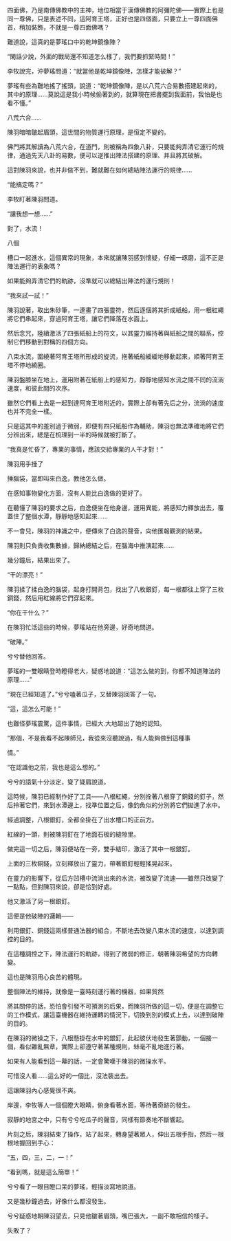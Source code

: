 四面佛，乃是南傳佛教中的主神，地位相當于漢傳佛教的阿彌陀佛——實際上也是同一尊佛，只是表述不同，這阿育王塔，正好也是四個面，只要立上一尊四面佛首，稍加裝飾，不就是一尊四面佛嗎？

難道說，這真的是夢瑤口中的乾坤鏡像陣？

“閑話少說，外面的戰局還不知道怎么樣了，我們要抓緊時間！”

李牧說完，沖夢瑤問道：“就當他是乾坤鏡像陣，怎樣才能破解？”

夢瑤有些為難地搖了搖頭，說道：“乾坤鏡像陣，是以八荒六合易數搭建起來的，其中的原理……莫說這是我小時候偷著到的，就算現在把書擺到我面前，我怕是也看不懂。”

八荒六合……

陳羽暗暗皺起眉頭，這世間的物質運行原理，是恒定不變的。

佛門將其解讀為八荒六合，在道門，則被稱為四象八卦，只要能夠弄清它運行的規律，通過先天八卦的易數，便可以逆推出陣法搭建的原理、并且將其破解。

這對陳羽來說，也并非做不到，難就難在如何總結陣法運行的規律……

“能搞定嗎？”

李牧盯著陳羽問道。

“讓我想一想……”

對了，水流！

八個

槽口一起進水，這個異常的現象，本來就讓陳羽感到懷疑，仔細一琢磨，這不正是陣法運行的表象嗎？

如果能夠弄清它們的軌跡，沒準就可以總結出陣法的運行規則！

“我來試一試！”

陳羽說著，取出朱砂筆，一連畫了四張靈符，然后逐個將其折成紙船，用一根紅繩將它們串起來，穿過阿育王塔，讓它們降落在水面上。

然后念咒，陸續激活了四張紙船上的符文，以其靈力維持著與紙船之間的聯系，控制它們移動到對稱的四個方向。

八束水流，圍繞著阿育王塔所形成的旋流，拖著紙船緩緩地移動起來，順著阿育王塔不停地繞圈。

陳羽盤膝坐在地上，運用附著在紙船上的感知力，靜靜地感知水流之間不同的流淌速度，和彼此間的次序。

雖然它們看上去是一起到達阿育王塔附近的，實際上卻有著先后之分，流淌的速度也并不完全一樣。

只是這其中的差別過于微弱，即便有四只紙船作為輔助，陳羽也無法準確地將它們分辨出來，總是在梳理到一半的時候就被打斷了。

“我真是忙昏了，專業的事情，應該交給專業的人干才對！”

陳羽用手捶了

捶腦袋，當即叫來白逸，教他怎么做。

在感知事物變化方面，沒有人能比白逸做的更好了。

在聽懂了陳羽的要求之后，白逸便坐在他身邊，運用異能，將感知力釋放出去，覆蓋住了整個水潭，靜靜地感知起來……

不一會兒，陳羽的神識之中，便傳來了白逸的聲音，向他匯報觀測的結果。

陳羽則只負責收集數據，歸納總結之后，在腦海中推演起來……

幾分鐘后，結果出來了。

“干的漂亮！”

陳羽揉了揉白逸的腦袋，起身打開背包，找出了八枚銀釘，每一根都往上穿了三枚銅錢，然后用紅線將它們穿起來。

“你在干什么？”

在陳羽忙活這些的時候，夢瑤站在他旁邊，好奇地問道。

“破陣。”

兮兮替他回答。

夢瑤的一雙眼睛登時瞪得老大，疑惑地說道：“這怎么做的到，你都不知道陣法的原理……”

“現在已經知道了。”兮兮嗑著瓜子，又替陳羽回答了一句。

“這，這怎么可能！”

也難怪夢瑤震驚，這件事情，已經大.大地超出了她的認知。

“那個，不是我看不起陳師兄，我從來沒聽說過，有人能夠做到這種事

情。”

“在認識他之前，我也是這么想的。”

兮兮的語氣十分淡定，聳了聳肩說道。

這時候，陳羽已經制作好了工具——八根紅繩，分別拴著八根穿了銅錢的釘子，然后拎著它們，來到水潭邊上，找準位置之后，像釣魚似的分別將它們拋進了水中。

經過調整，八根銀釘，全都全掛在了出水槽口的正前方。

紅線的一頭，則被陳羽釘在了地面石板的縫隙里。

做完這一切之后，陳羽便站在一旁，雙手結印，激活了其中一根銀釘。

上面的三枚銅錢，立刻釋放出了靈力，帶著銀釘輕輕搖晃起來。

在靈力的影響下，從后方凹槽中流淌出來的水流，被改變了流速——雖然只改變了一點點，但對陳羽來說，卻是恰到好處。

他又激活了另一根銀釘。

這便是他破陣的邏輯——

利用銀釘、銅錢這兩樣普通法器的組合，不斷地去改變八束水流的速度，以達到調控的目的。

在這種調控之下，陣法運行的軌跡，得到了微弱的修正，朝著陳羽希望的方向轉變。

這也是陳羽用心良苦的體現。

整個陣法的維持，就像是一臺時刻運行著的機器，如果貿然

將其關停的話，恐怕會引發不可預測的后果，而陳羽所做的這一切，便是在調整它的工作模式，讓這臺機器在維持運轉的情況下，切換到別的模式上去，以達到破陣的目的。

在陳羽的微操之下，八根懸掛在水中的銀釘，此起彼伏地發生著顫動，一個接一個，看似雜亂無章，實際上卻遵守著某種規則，絲毫不亂地進行著。

如果有人能看到這一幕的話，一定會驚嘆于陳羽的微操水平。

可惜沒人看……這么好的一個比，沒法裝出去。

這讓陳羽內心感覺很不爽。

岸邊，李牧等人一個個瞪大眼睛，俯身看著水面，等待著奇跡的發生。

寂靜的地宮之中，只有兮兮吃瓜子的聲音，同樣有節奏地不斷響起。

片刻之后，陳羽結束了操作，站了起來，轉身望著眾人，伸出五根手指，然后一根根地握回到手心：

“五，四，三，二，一！”

“看到嗎，就是這么簡單！”

兮兮看了一眼目瞪口呆的夢瑤，輕描淡寫地說道。

又是幾秒鐘過去，好像什么都沒發生。

兮兮疑惑地朝陳羽望去，只見他皺著眉頭，嘴巴張大，一副不敢相信的樣子。

失敗了？

